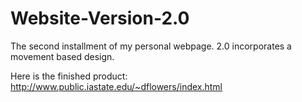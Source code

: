 # Website-Version-2.0
The second installment of my personal webpage. 2.0 incorporates a movement based design. 

Here is the finished product:
http://www.public.iastate.edu/~dflowers/index.html
